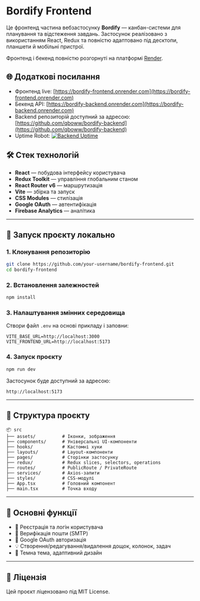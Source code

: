 # Bordify Frontend

Це фронтенд частина вебзастосунку **Bordify** — канбан-системи для планування та відстеження завдань. Застосунок реалізовано з використанням React, Redux та повністю адаптовано під десктопи, планшети й мобільні пристрої.

Фронтенд і бекенд повністю розгорнуті на платформі [Render](https://render.com).

## 🌐 Додаткові посилання
- Фронтенд live: [https://bordify-frontend.onrender.com](https://bordify-frontend.onrender.com)
- Бекенд API: [https://bordify-backend.onrender.com](https://bordify-backend.onrender.com)
- Backend репозиторій доступний за адресою: [https://github.com/qboww/bordify-backend](https://github.com/qboww/bordify-backend)
- Uptime Robot: [![Backend Uptime](https://img.shields.io/uptimerobot/status/m800575843-6d54d4dbb3b8823b35a679ac)](https://stats.uptimerobot.com/3H4vuDHzkP)

## 🛠 Стек технологій

- **React** — побудова інтерфейсу користувача
- **Redux Toolkit** — управління глобальним станом
- **React Router v6** — маршрутизація
- **Vite** — збірка та запуск
- **CSS Modules** — стилізація
- **Google OAuth** — автентифікація
- **Firebase Analytics** — аналітика

---

## 🚀 Запуск проєкту локально

### 1. Клонування репозиторію
```bash
git clone https://github.com/your-username/bordify-frontend.git
cd bordify-frontend
```

### 2. Встановлення залежностей
```bash
npm install
```

### 3. Налаштування змінних середовища
Створи файл `.env` на основі прикладу і заповни:
```env
VITE_BASE_URL=http://localhost:3000
VITE_FRONTEND_URL=http://localhost:5173
```

### 4. Запуск проєкту
```bash
npm run dev
```

Застосунок буде доступний за адресою:
```
http://localhost:5173
```

---

## 📁 Структура проєкту
```
📦 src
├── assets/          # Іконки, зображення
├── components/      # Універсальні UI-компоненти
├── hooks/           # Кастомні хуки
├── layouts/         # Layout-компоненти
├── pages/           # Сторінки застосунку
├── redux/           # Redux slices, selectors, operations
├── routes/          # PublicRoute / PrivateRoute
├── services/        # Axios-запити
├── styles/          # CSS-модулі
├── App.tsx          # Головний компонент
├── main.tsx         # Точка входу
```

---

## 🔐 Основні функції
- 🔑 Реєстрація та логін користувача
- 📧 Верифікація пошти (SMTP)
- 🔐 Google OAuth авторизація
- 💡 Створення/редагування/видалення дощок, колонок, задач
- 🎨 Темна тема, адаптивний дизайн

---

## 📄 Ліцензія
Цей проєкт ліцензовано під MIT License.
